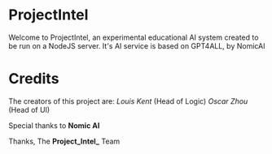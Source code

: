 # ProjectIntel
Welcome to ProjectIntel, an experimental educational AI system created to be run on a NodeJS server.
It's AI service is based on GPT4ALL, by NomicAI

# Credits
The creators of this project are:
_Louis Kent_ (Head of Logic)
_Oscar Zhou_ (Head of UI)

Special thanks to **Nomic AI**

Thanks,
The **Project_Intel_** Team

